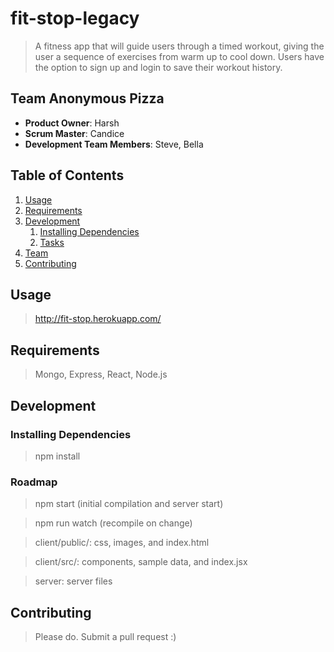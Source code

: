 # fit-stop-legacy

> A fitness app that will guide users through a timed workout, giving the user a sequence of exercises from warm up to cool down. Users have the option to sign up and login to save their workout history.

## Team Anonymous Pizza

  - __Product Owner__: Harsh
  - __Scrum Master__: Candice
  - __Development Team Members__: Steve, Bella

## Table of Contents

1. [Usage](#Usage)
1. [Requirements](#requirements)
1. [Development](#development)
    1. [Installing Dependencies](#installing-dependencies)
    1. [Tasks](#tasks)
1. [Team](#team)
1. [Contributing](#contributing)

## Usage

> http://fit-stop.herokuapp.com/

## Requirements

> Mongo, Express, React, Node.js

## Development

### Installing Dependencies

> npm install

### Roadmap

> npm start (initial compilation and server start)

> npm run watch (recompile on change)

> client/public/: css, images, and index.html

> client/src/: components, sample data, and index.jsx

> server: server files

## Contributing

> Please do. Submit a pull request :)
